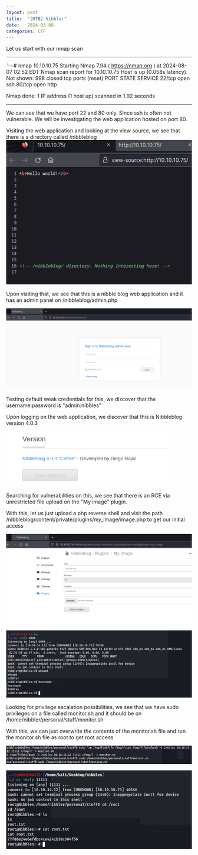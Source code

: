 ```yaml
---
layout: post
title:  "[HTB] Nibbler"
date:   2024-03-08
categories: CTF
---
```


Let us start with our nmap scan

---

└─# nmap 10.10.10.75 
Starting Nmap 7.94 ( https://nmap.org ) at 2024-08-07 02:52 EDT
Nmap scan report for 10.10.10.75
Host is up (0.058s latency).
Not shown: 998 closed tcp ports (reset)
PORT   STATE SERVICE
22/tcp open  ssh
80/tcp open  http

Nmap done: 1 IP address (1 host up) scanned in 1.92 seconds


---

We can see that we have port 22 and 80 only. Since ssh is often not vulnerable. We will be investigating the web application hosted on port 80.

Visiting the web application and looking at the view source, we see that there is a directory called /nibbleblog
![](/assets/uploads/htb-nibbles/image.png)

Upon visiting that, we see that this is a nibble blog web application and it has an admin panel on /nibbleblog/admin.php

![](/assets/uploads/htb-nibbles/image-1.png)

Testing default weak credentials for this, we discover that the username:password is "admin:nibbles"

Upon logging on the web application, we discover that this is Nibbleblog version 4.0.3

![](/assets/uploads/htb-nibbles/image-2.png)

Searching for vulnerabilities on this, we see that there is an RCE via unrestricted file upload on the "My image" plugin. 

With this, let us just upload a php reverse shell and visit the path /nibbleblog/content/private/plugins/my_image/image.php to get our initial access

![](/assets/uploads/htb-nibbles/image-3.png)

![](/assets/uploads/htb-nibbles/image-4.png)

Looking for privilege escalation possibilities, we see that we have sudo privileges on a file called monitor.sh and it should be on /home/nibbler/personal/stuff/monitor.sh

With this, we can just overwrite the contents of the monitor.sh file and run the monitor.sh file as root to get root access 

![](/assets/uploads/htb-nibbles/image-5.png)

![](/assets/uploads/htb-nibbles/image-6.png)
